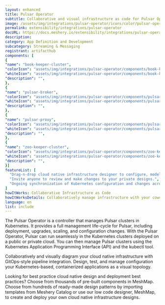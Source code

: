 ```yaml
---
layout: enhanced
title: Pulsar Operator
subtitle: Collaborative and visual infrastructure as code for Pulsar Operator
image: /assets/img/integrations/pulsar-operator/icons/color/pulsar-operator-color.svg
permalink: extensibility/integrations/pulsar-operator
docURL: https://docs.meshery.io/extensibility/integrations/pulsar-operator
description: 
category: App Definition and Development
subcategory: Streaming & Messaging
registrant: artifacthub
components: [
{
"name": "book-keeper-cluster",
"colorIcon": "assets/img/integrations/pulsar-operator/components/book-keeper-cluster/icons/color/book-keeper-cluster-color.svg",
"whiteIcon": "assets/img/integrations/pulsar-operator/components/book-keeper-cluster/icons/white/book-keeper-cluster-white.svg",
"description": "",
},
{
"name": "pulsar-broker",
"colorIcon": "assets/img/integrations/pulsar-operator/components/pulsar-broker/icons/color/pulsar-broker-color.svg",
"whiteIcon": "assets/img/integrations/pulsar-operator/components/pulsar-broker/icons/white/pulsar-broker-white.svg",
"description": "",
},
{
"name": "pulsar-proxy",
"colorIcon": "assets/img/integrations/pulsar-operator/components/pulsar-proxy/icons/color/pulsar-proxy-color.svg",
"whiteIcon": "assets/img/integrations/pulsar-operator/components/pulsar-proxy/icons/white/pulsar-proxy-white.svg",
"description": "",
},
{
"name": "zoo-keeper-cluster",
"colorIcon": "assets/img/integrations/pulsar-operator/components/zoo-keeper-cluster/icons/color/zoo-keeper-cluster-color.svg",
"whiteIcon": "assets/img/integrations/pulsar-operator/components/zoo-keeper-cluster/icons/white/zoo-keeper-cluster-white.svg",
"description": "",
}]
featureList: [
  "Drag-n-drop cloud native infrastructure designer to configure, model, and deploy your workloads.",
  "Invite anyone to review and make changes to your private designs.",
  "Ongoing synchronization of Kubernetes configuration and changes across any number of clusters."
]
howItWorks: Collaborative Infrastructure as Code
howItWorksDetails: Collaboratively manage infrastructure with your coworkers synchronously sharing the same designs.
language: en
list: include
---
```

<p>
The Pulsar Operator is a controller that manages Pulsar clusters in Kubernetes. It provides a full management life-cycle for Pulsar, including deployment, upgrades, scaling, and configuration changes. With the Pulsar Operator, Pulsar can run seamlessly in the Kubernetes clusters deployed on a public or private cloud. You can then manage Pulsar clusters using the Kubernetes Application Programming Interface (API) and the kubectl tool.
</p>
<p>
    Collaboratively and visually diagram your cloud native infrastructure with GitOps-style pipeline integration. Design, test, and manage configuration your Kubernetes-based, containerized applications as a visual topology.
</p>
<p>
    Looking for best practice cloud native design and deployment best practices? Choose from thousands of pre-built components in MeshMap. Choose from hundreds of ready-made design patterns by importing templates from Meshery Catalog or use our low code designer, MeshMap, to create and deploy your own cloud native infrastructure designs.
</p>

